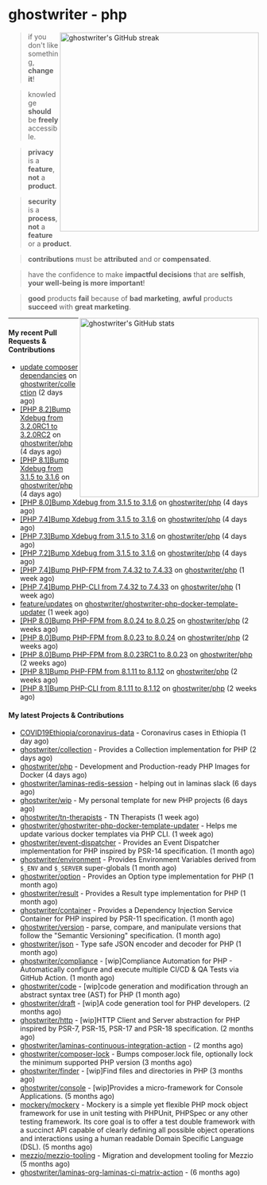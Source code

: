# ghostwriter - php

<img alt="ghostwriter's GitHub streak" width="400px" align="right" src="https://github-readme-streak-stats.herokuapp.com/?cache_seconds=1800&user=ghostwriter">

> if you don't like something, **change it**!

> knowledge **should** be **freely** accessible.

> **privacy** is a **feature**, **not** a **product**.

> **security** is a **process**, **not** a **feature** or a **product**.

> **contributions** must be **attributed** and or **compensated**.

> have the confidence to make **impactful decisions** that are **selfish**, **your well-being is more important**!

> **good** products **fail** because of **bad marketing**, **awful** products **succeed** with **great marketing**.

<img alt="ghostwriter's GitHub stats" width="360px" align="right" src="https://github-readme-stats.vercel.app/api?cache_seconds=1800&username=ghostwriter&show_icons=true&count_private=true&hide_title=true&hide_rank=true&icon_color=333">

---

#### My recent Pull Requests & Contributions

- [update composer dependancies](https://github.com/ghostwriter/collection/pull/6) on [ghostwriter/collection](https://github.com/ghostwriter/collection) (2 days ago)
- [[PHP 8.2]Bump Xdebug from 3.2.0RC1 to 3.2.0RC2](https://github.com/ghostwriter/php/pull/243) on [ghostwriter/php](https://github.com/ghostwriter/php) (4 days ago)
- [[PHP 8.1]Bump Xdebug from 3.1.5 to 3.1.6](https://github.com/ghostwriter/php/pull/242) on [ghostwriter/php](https://github.com/ghostwriter/php) (4 days ago)
- [[PHP 8.0]Bump Xdebug from 3.1.5 to 3.1.6](https://github.com/ghostwriter/php/pull/241) on [ghostwriter/php](https://github.com/ghostwriter/php) (4 days ago)
- [[PHP 7.4]Bump Xdebug from 3.1.5 to 3.1.6](https://github.com/ghostwriter/php/pull/240) on [ghostwriter/php](https://github.com/ghostwriter/php) (4 days ago)
- [[PHP 7.3]Bump Xdebug from 3.1.5 to 3.1.6](https://github.com/ghostwriter/php/pull/239) on [ghostwriter/php](https://github.com/ghostwriter/php) (4 days ago)
- [[PHP 7.2]Bump Xdebug from 3.1.5 to 3.1.6](https://github.com/ghostwriter/php/pull/238) on [ghostwriter/php](https://github.com/ghostwriter/php) (4 days ago)
- [[PHP 7.4]Bump PHP-FPM from 7.4.32 to 7.4.33](https://github.com/ghostwriter/php/pull/237) on [ghostwriter/php](https://github.com/ghostwriter/php) (1 week ago)
- [[PHP 7.4]Bump PHP-CLI from 7.4.32 to 7.4.33](https://github.com/ghostwriter/php/pull/236) on [ghostwriter/php](https://github.com/ghostwriter/php) (1 week ago)
- [feature/updates](https://github.com/ghostwriter/ghostwriter-php-docker-template-updater/pull/7) on [ghostwriter/ghostwriter-php-docker-template-updater](https://github.com/ghostwriter/ghostwriter-php-docker-template-updater) (1 week ago)
- [[PHP 8.0]Bump PHP-FPM from 8.0.24 to 8.0.25](https://github.com/ghostwriter/php/pull/235) on [ghostwriter/php](https://github.com/ghostwriter/php) (2 weeks ago)
- [[PHP 8.0]Bump PHP-FPM from 8.0.23 to 8.0.24](https://github.com/ghostwriter/php/pull/234) on [ghostwriter/php](https://github.com/ghostwriter/php) (2 weeks ago)
- [[PHP 8.0]Bump PHP-FPM from 8.0.23RC1 to 8.0.23](https://github.com/ghostwriter/php/pull/233) on [ghostwriter/php](https://github.com/ghostwriter/php) (2 weeks ago)
- [[PHP 8.1]Bump PHP-FPM from 8.1.11 to 8.1.12](https://github.com/ghostwriter/php/pull/232) on [ghostwriter/php](https://github.com/ghostwriter/php) (2 weeks ago)
- [[PHP 8.1]Bump PHP-CLI from 8.1.11 to 8.1.12](https://github.com/ghostwriter/php/pull/231) on [ghostwriter/php](https://github.com/ghostwriter/php) (2 weeks ago)

#### My latest Projects & Contributions

- [COVID19Ethiopia/coronavirus-data](https://github.com/COVID19Ethiopia/coronavirus-data) - Coronavirus cases in Ethiopia (1 day ago)
- [ghostwriter/collection](https://github.com/ghostwriter/collection) - Provides a Collection implementation for PHP (2 days ago)
- [ghostwriter/php](https://github.com/ghostwriter/php) - Development and Production-ready PHP Images for Docker (4 days ago)
- [ghostwriter/laminas-redis-session](https://github.com/ghostwriter/laminas-redis-session) - helping out in laminas slack (6 days ago)
- [ghostwriter/wip](https://github.com/ghostwriter/wip) - My personal template for new PHP projects (6 days ago)
- [ghostwriter/tn-therapists](https://github.com/ghostwriter/tn-therapists) - TN Therapists (1 week ago)
- [ghostwriter/ghostwriter-php-docker-template-updater](https://github.com/ghostwriter/ghostwriter-php-docker-template-updater) - Helps me update various docker templates via PHP CLI. (1 week ago)
- [ghostwriter/event-dispatcher](https://github.com/ghostwriter/event-dispatcher) - Provides an Event Dispatcher implementation for PHP inspired by PSR-14 specification. (1 month ago)
- [ghostwriter/environment](https://github.com/ghostwriter/environment) - Provides Environment Variables derived from `$_ENV` and `$_SERVER` super-globals (1 month ago)
- [ghostwriter/option](https://github.com/ghostwriter/option) - Provides an Option type implementation for PHP (1 month ago)
- [ghostwriter/result](https://github.com/ghostwriter/result) - Provides a Result type implementation for PHP (1 month ago)
- [ghostwriter/container](https://github.com/ghostwriter/container) - Provides a Dependency Injection Service Container for PHP inspired by PSR-11 specification. (1 month ago)
- [ghostwriter/version](https://github.com/ghostwriter/version) - parse, compare, and manipulate versions that follow the &#34;Semantic Versioning&#34; specification. (1 month ago)
- [ghostwriter/json](https://github.com/ghostwriter/json) - Type safe JSON encoder and decoder for PHP (1 month ago)
- [ghostwriter/compliance](https://github.com/ghostwriter/compliance) - [wip]Compliance Automation for PHP - Automatically configure and execute multiple CI/CD &amp; QA Tests via GitHub Action. (1 month ago)
- [ghostwriter/code](https://github.com/ghostwriter/code) - [wip]code generation and modification through an abstract syntax tree (AST) for PHP (1 month ago)
- [ghostwriter/draft](https://github.com/ghostwriter/draft) - [wip]A code generation tool for PHP developers. (2 months ago)
- [ghostwriter/http](https://github.com/ghostwriter/http) - [wip]HTTP Client and Server abstraction for PHP inspired by PSR-7, PSR-15, PSR-17 and PSR-18 specification. (2 months ago)
- [ghostwriter/laminas-continuous-integration-action](https://github.com/ghostwriter/laminas-continuous-integration-action) -  (2 months ago)
- [ghostwriter/composer-lock](https://github.com/ghostwriter/composer-lock) - Bumps composer.lock file, optionally lock the minimum supported PHP version (3 months ago)
- [ghostwriter/finder](https://github.com/ghostwriter/finder) - [wip]Find files and directories in PHP (3 months ago)
- [ghostwriter/console](https://github.com/ghostwriter/console) - [wip]Provides a micro-framework for Console Applications. (5 months ago)
- [mockery/mockery](https://github.com/mockery/mockery) - Mockery is a simple yet flexible PHP mock object framework for use in unit testing with PHPUnit, PHPSpec or any other testing framework. Its core goal is to offer a test double framework with a succinct API capable of clearly defining all possible object operations and interactions using a human readable Domain Specific Language (DSL). (5 months ago)
- [mezzio/mezzio-tooling](https://github.com/mezzio/mezzio-tooling) - Migration and development tooling for Mezzio (5 months ago)
- [ghostwriter/laminas-org-laminas-ci-matrix-action](https://github.com/ghostwriter/laminas-org-laminas-ci-matrix-action) -  (6 months ago)
